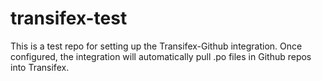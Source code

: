 # transifex-test

This is a test repo for setting up the Transifex-Github integration. Once configured, the integration will automatically pull .po files in Github repos into Transifex.
